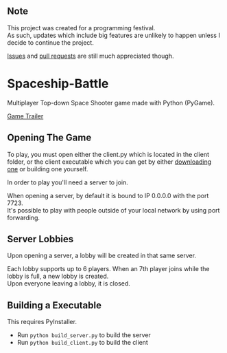 ## Note
This project was created for a programming festival.  
As such, updates which include big features are unlikely to happen unless I decide to continue the project.

[Issues](https://github.com/D4isDAVID/Spaceship-Battle/issues/) and [pull requests](https://github.com/D4isDAVID/Spaceship-Battle/pulls) are still much appreciated though. 

# Spaceship-Battle
Multiplayer Top-down Space Shooter game made with Python (PyGame).

[Game Trailer](https://www.youtube.com/watch?v=hjskJzHCGd8)


## Opening The Game
To play, you must open either the client.py which is located in the client folder, or the client executable which you can get by either [downloading one](https://github.com/D4isDAVID/Spaceship-Battle/releases) or building one yourself.

In order to play you'll need a server to join.

When opening a server, by default it is bound to IP 0.0.0.0 with the port 7723.  
It's possible to play with people outside of your local network by using port forwarding.

## Server Lobbies
Upon opening a server, a lobby will be created in that same server.

Each lobby supports up to 6 players. When an 7th player joins while the lobby is full, a new lobby is created.  
Upon everyone leaving a lobby, it is closed.

## Building a Executable
This requires PyInstaller.
* Run `python build_server.py` to build the server
* Run `python build_client.py` to build the client

